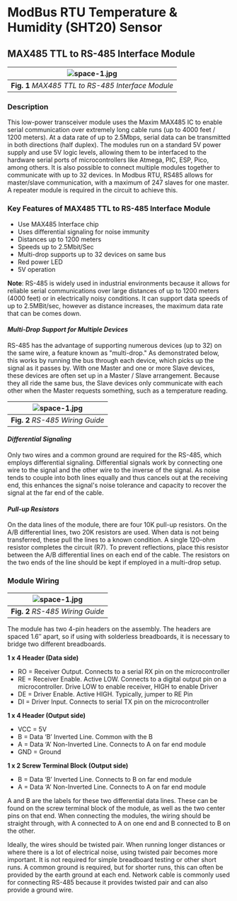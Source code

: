 # ModBus RTU Temperature & Humidity (SHT20) Sensor

## MAX485 TTL to RS-485 Interface Module

| ![space-1.jpg](https://github.com/TronixLab/ModBus-RTU-Temperature-Humidity-SHT20-Sensor/blob/main/Docs/MAX485-RS-485-Interface-Module-Connections.jpg) | 
|:--:| 
| **Fig. 1** *MAX485 TTL to RS-485 Interface Module* |

### Description
This low-power transceiver module uses the Maxim MAX485 IC to enable serial communication over extremely long cable runs (up to 4000 feet / 1200 meters). At a data rate of up to 2.5Mbps, serial data can be transmitted in both directions (half duplex). The modules run on a standard 5V power supply and use 5V logic levels, allowing them to be interfaced to the hardware serial ports of microcontrollers like Atmega, PIC, ESP, Pico, among others. It is also possible to connect multiple modules together to communicate with up to 32 devices. In Modbus RTU, RS485 allows for master/slave communication, with a maximum of 247 slaves for one master. A repeater module is required in the circuit to achieve this.

### Key Features of MAX485 TTL to RS-485 Interface Module
* Use MAX485 Interface chip
* Uses differential signaling for noise immunity
* Distances up to 1200 meters
* Speeds up to 2.5Mbit/Sec
* Multi-drop supports up to 32 devices on same bus
* Red power LED
* 5V operation

**Note**: RS-485 is widely used in industrial environments because it allows for reliable serial communications over large distances of up to 1200 meters (4000 feet) or in electrically noisy conditions. It can support data speeds of up to 2.5MBit/sec, however as distance increases, the maximum data rate that can be comes down.

#### *Multi-Drop Support for Multiple Devices*
RS-485 has the advantage of supporting numerous devices (up to 32) on the same wire, a feature known as "multi-drop."
As demonstrated below, this works by running the bus through each device, which picks up the signal as it passes by.
With one Master and one or more Slave devices, these devices are often set up in a Master / Slave arrangement. Because they all ride the same bus, the Slave devices only communicate with each other when the Master requests something, such as a temperature reading.

| ![space-1.jpg](https://github.com/TronixLab/ModBus-RTU-Temperature-Humidity-SHT20-Sensor/blob/main/Docs/rs485_line.jpg) | 
|:--:| 
| **Fig. 2** *RS-485 Wiring Guide* |

#### *Differential Signaling*
Only two wires and a common ground are required for the RS-485, which employs differential signaling. Differential signals work by connecting one wire to the signal and the other wire to the inverse of the signal. As noise tends to couple into both lines equally and thus cancels out at the receiving end, this enhances the signal's noise tolerance and capacity to recover the signal at the far end of the cable.

#### *Pull-up Resistors*
On the data lines of the module, there are four 10K pull-up resistors. On the A/B differential lines, two 20K resistors are used. When data is not being transferred, these pull the lines to a known condition. A single 120-ohm resistor completes the circuit (R7). To prevent reflections, place this resistor between the A/B differential lines on each end of the cable. The resistors on the two ends of the line should be kept if employed in a multi-drop setup. 

### Module Wiring
| ![space-1.jpg](https://github.com/TronixLab/ModBus-RTU-Temperature-Humidity-SHT20-Sensor/blob/main/Docs/RS485_Module_HCMODU0081_Diagram.png) | 
|:--:| 
| **Fig. 2** *RS-485 Wiring Guide* |

The module has two 4-pin headers on the assembly. The headers are spaced 1.6″ apart, so if using with solderless breadboards, it is necessary to bridge two different breadboards.

**1 x 4 Header (Data side)**
* RO = Receiver Output. Connects to a serial RX pin on the microcontroller
* RE = Receiver Enable. Active LOW. Connects to a digital output pin on a microcontroller. Drive LOW to enable receiver, HIGH to enable Driver
* DE = Driver Enable. Active HIGH. Typically, jumper to RE Pin
* DI = Driver Input. Connects to serial TX pin on the microcontroller

**1 x 4 Header (Output side)**
* VCC = 5V
* B = Data ‘B’ Inverted Line. Common with the B
* A = Data ‘A’ Non-Inverted Line. Connects to A on far end module
* GND = Ground

**1 x 2 Screw Terminal Block (Output side)**
* B = Data ‘B’ Inverted Line. Connects to B on far end module
* A = Data ‘A’ Non-Inverted Line. Connects to A on far end module

A and B are the labels for these two differential data lines. These can be found on the screw terminal block of the module, as well as the two center pins on that end.
When connecting the modules, the wiring should be straight through, with A connected to A on one end and B connected to B on the other.

Ideally, the wires should be twisted pair. When running longer distances or where there is a lot of electrical noise, using twisted pair becomes more important. It is not required for simple breadboard testing or other short runs. A common ground is required, but for shorter runs, this can often be provided by the earth ground at each end. Network cable is commonly used for connecting RS-485 because it provides twisted pair and can also provide a ground wire.

